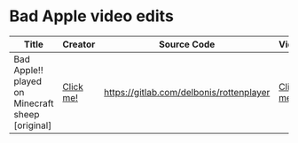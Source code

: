 # Bad Apple video edits

| Title             | Creator                     | Source Code                                  | Video       |
| ----------------- | --------------------------- | -------------------------------------------- | ----------- |
| Bad Apple!! played on Minecraft sheep [original] | [Click me!](https://www.youtube.com/channel/UCVP-0ePDBxeNemne0zAFZkg) | https://gitlab.com/delbonis/rottenplayer | [Click me!](https://www.youtube.com/watch?v=tO6sfku_1b8) |